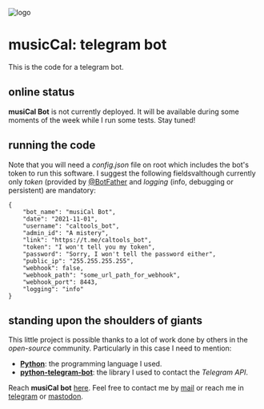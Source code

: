![logo](https://gitlab.com/musicaltools/calac/-/raw/master/assets/img/icon_64.png)

# musicCal: telegram bot

This is the code for a telegram bot.

## online status

**musiCal Bot** is not currently deployed. It will be available during some moments of the week while I run
some tests. Stay tuned!  

## running the code

Note that you will need a *config.json* file on root which includes the bot's token to run this software.
I suggest the following fieldsvalthough currently only *token* (provided by [@BotFather](https://t.me/BotFather)
and *logging* (info, debugging or persistent) are mandatory:

```
{
	"bot_name": "musiCal Bot",
	"date": "2021-11-01",
	"username": "caltools_bot",
	"admin_id": "A mistery",
	"link": "https://t.me/caltools_bot",
	"token": "I won't tell you my token",
	"password": "Sorry, I won't tell the password either",
	"public_ip": "255.255.255.255",
	"webhook": false,
	"webhook_path": "some_url_path_for_webhook",
	"webhook_port": 8443,
	"logging": "info"
}

```
## standing upon the shoulders of giants

This little project is possible thanks to a lot of work done by others in the *open-source* community. Particularly in
this case I need to mention:

- [**Python**](https://www.python.org/): the programming language I used.  
- [**python-telegram-bot**](https://python-telegram-bot.org/): the library I used to contact the *Telegram API*.  

Reach **musiCal bot** [here](https://t.me/caltools_bot).
Feel free to contact me by [mail](mailto:rodrigovalla@protonmail.ch) or reach me in
[telegram](https://t.me/rvalla) or [mastodon](https://fosstodon.org/@rvalla).

